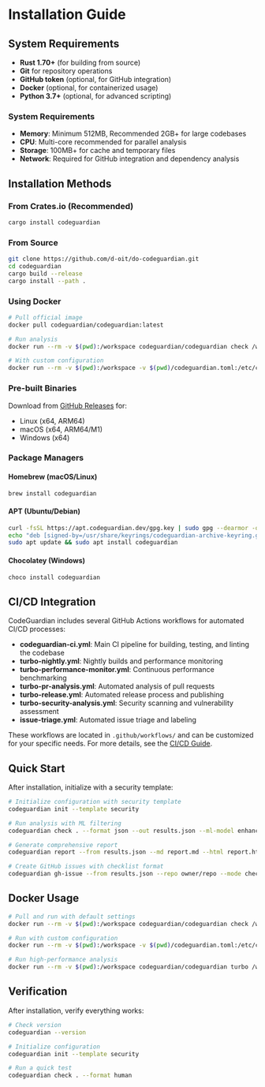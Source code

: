 # Installation Guide

## System Requirements

- **Rust 1.70+** (for building from source)
- **Git** for repository operations
- **GitHub token** (optional, for GitHub integration)
- **Docker** (optional, for containerized usage)
- **Python 3.7+** (optional, for advanced scripting)

### System Requirements
- **Memory**: Minimum 512MB, Recommended 2GB+ for large codebases
- **CPU**: Multi-core recommended for parallel analysis
- **Storage**: 100MB+ for cache and temporary files
- **Network**: Required for GitHub integration and dependency analysis

## Installation Methods

### From Crates.io (Recommended)

```bash
cargo install codeguardian
```

### From Source

```bash
git clone https://github.com/d-oit/do-codeguardian.git
cd codeguardian
cargo build --release
cargo install --path .
```

### Using Docker

```bash
# Pull official image
docker pull codeguardian/codeguardian:latest

# Run analysis
docker run --rm -v $(pwd):/workspace codeguardian/codeguardian check /workspace

# With custom configuration
docker run --rm -v $(pwd):/workspace -v $(pwd)/codeguardian.toml:/etc/codeguardian.toml codeguardian/codeguardian check /workspace
```

### Pre-built Binaries

Download from [GitHub Releases](https://github.com/d-oit/do-codeguardian/releases) for:
- Linux (x64, ARM64)
- macOS (x64, ARM64/M1)
- Windows (x64)

### Package Managers

#### Homebrew (macOS/Linux)
```bash
brew install codeguardian
```

#### APT (Ubuntu/Debian)
```bash
curl -fsSL https://apt.codeguardian.dev/gpg.key | sudo gpg --dearmor -o /usr/share/keyrings/codeguardian-archive-keyring.gpg
echo "deb [signed-by=/usr/share/keyrings/codeguardian-archive-keyring.gpg] https://apt.codeguardian.dev stable main" | sudo tee /etc/apt/sources.list.d/codeguardian.list
sudo apt update && sudo apt install codeguardian
```

#### Chocolatey (Windows)
```bash
choco install codeguardian
```

## CI/CD Integration

CodeGuardian includes several GitHub Actions workflows for automated CI/CD processes:

- **codeguardian-ci.yml**: Main CI pipeline for building, testing, and linting the codebase
- **turbo-nightly.yml**: Nightly builds and performance monitoring
- **turbo-performance-monitor.yml**: Continuous performance benchmarking
- **turbo-pr-analysis.yml**: Automated analysis of pull requests
- **turbo-release.yml**: Automated release process and publishing
- **turbo-security-analysis.yml**: Security scanning and vulnerability assessment
- **issue-triage.yml**: Automated issue triage and labeling

These workflows are located in `.github/workflows/` and can be customized for your specific needs. For more details, see the [CI/CD Guide](TURBO_CI_GUIDE.md).

## Quick Start

After installation, initialize with a security template:

```bash
# Initialize configuration with security template
codeguardian init --template security

# Run analysis with ML filtering
codeguardian check . --format json --out results.json --ml-model enhanced-model.fann

# Generate comprehensive report
codeguardian report --from results.json --md report.md --html report.html

# Create GitHub issues with checklist format
codeguardian gh-issue --from results.json --repo owner/repo --mode checklist
```

## Docker Usage

```bash
# Pull and run with default settings
docker run --rm -v $(pwd):/workspace codeguardian/codeguardian check /workspace

# Run with custom configuration
docker run --rm -v $(pwd):/workspace -v $(pwd)/codeguardian.toml:/etc/codeguardian.toml codeguardian/codeguardian check /workspace

# Run high-performance analysis
docker run --rm -v $(pwd):/workspace codeguardian/codeguardian turbo /workspace --max-parallel 8 --memory-limit 2048
```

## Verification

After installation, verify everything works:

```bash
# Check version
codeguardian --version

# Initialize configuration
codeguardian init --template security

# Run a quick test
codeguardian check . --format human
```
